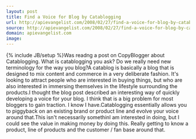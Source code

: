 ```yaml
---
layout: post
title: Find a Voice for Blog by Catablogging
url: http://apievangelist.com/2008/02/27/find-a-voice-for-blog-by-catablogging/
source: http://apievangelist.com/2008/02/27/find-a-voice-for-blog-by-catablogging/
domain: apievangelist.com
image: 
---
```

{% include JB/setup %}Was readng a post on CopyBlogger about Catablogging.   What is catablogging you ask?  Do we really need  new terminology for the way you blog?A catablog is basically a blog that is designed to mix content and commerce in a very deliberate fashion. It's looking to attract people who are interested in buying things, but who are also interested in immersing themselves in the lifestyle surrounding the products.I thought the blog post described an interesting way of quickly developing a voice for your blog.  I think that is a big problem for most bloggers to gain traction.  I know I have.Catablogging essentially allows you to piggyback on an existing brand or product line and evolve your voice around that.This isn't necessarily somethinI am interested in doing, but I could see the value in making money by doing this.  Really getting to know a product, line of products and the customer / fan base around that.